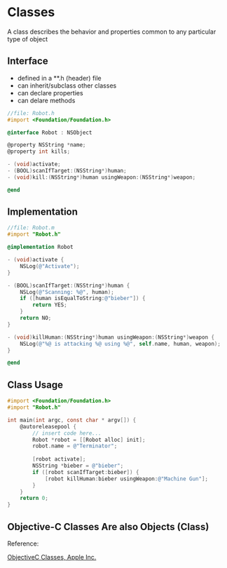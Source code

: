 # Classes
A class describes the behavior and properties common to any particular type of object

## Interface
* defined in a **.h (header) file
* can inherit/subclass other classes
* can declare properties
* can delare methods
```objectivec
//file: Robot.h
#import <Foundation/Foundation.h>

@interface Robot : NSObject

@property NSString *name;
@property int kills;

- (void)activate;
- (BOOL)scanIfTarget:(NSString*)human;
- (void)kill:(NSString*)human usingWeapon:(NSString*)weapon;

@end
```

## Implementation
```objectivec
//file: Robot.m
#import "Robot.h"

@implementation Robot

- (void)activate {
    NSLog(@"Activate");
}

- (BOOL)scanIfTarget:(NSString*)human {
    NSLog(@"Scanning: %@", human);
    if ([human isEqualToString:@"bieber"]) {
        return YES;
    }
    return NO;
}

- (void)killHuman:(NSString*)human usingWeapon:(NSString*)weapon {
    NSLog(@"%@ is attacking %@ using %@", self.name, human, weapon);
}

@end
```

## Class Usage
```objectivec
#import <Foundation/Foundation.h>
#import "Robot.h"

int main(int argc, const char * argv[]) {
    @autoreleasepool {
        // insert code here...
        Robot *robot = [[Robot alloc] init];
        robot.name = @"Terminator";
        
        [robot activate];
        NSString *bieber = @"bieber";
        if ([robot scanIfTarget:bieber]) {
            [robot killHuman:bieber usingWeapon:@"Machine Gun"];
        }
    }
    return 0;
}
```

## Objective-C Classes Are also Objects (Class)

Reference:

[ObjectiveC Classes, Apple Inc.](https://developer.apple.com/library/mac/documentation/Cocoa/Conceptual/ProgrammingWithObjectiveC/DefiningClasses/DefiningClasses.html#//apple_ref/doc/uid/TP40011210-CH3-SW1)

